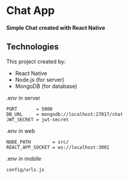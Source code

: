 # Chat App

#### Simple Chat created with React Native

## Technologies
This project created by:
* React Native
* Node.js (for server)
* MongoDB (for database)

.env in server
```
PORT       = 5000
DB_URL     = mongodb://localhost:27017/chat
JWT_SECRET = jwt-secret
```

.env in web
```
NODE_PATH        = src/
REACT_APP_SOCKET = ws://localhost:3001
```

.env in mobile
```
config/urls.js
```
